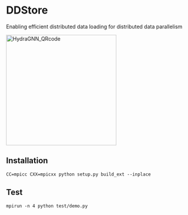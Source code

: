 # DDStore
Enabling efficient distributed data loading for distributed data parallelism

<img src="https://github.com/allaffa/DDStore/assets/2488656/88a3b139-062d-41e8-a8d7-40c1a144d897" alt="HydraGNN_QRcode" width="300" />


## Installation
```
CC=mpicc CXX=mpicxx python setup.py build_ext --inplace
```

## Test
```
mpirun -n 4 python test/demo.py
```
